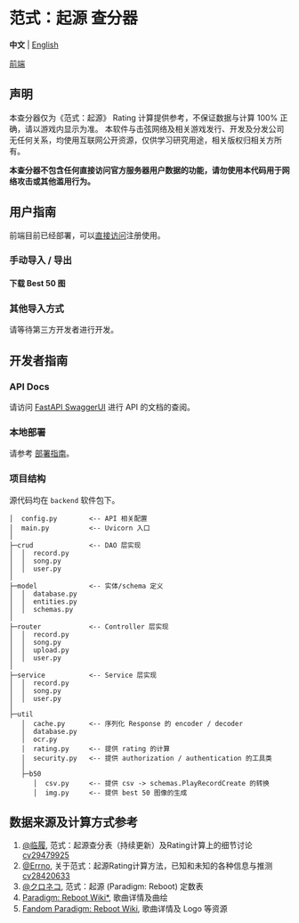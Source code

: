 # 范式：起源 查分器

**中文** | [English](https://github.com/PRProber/paradigm-reboot-prober-backend/blob/master/docs/README_en.md)

[前端](https://github.com/PRProber/paradigm-reboot-prober-frontend)

## 声明

本查分器仅为《范式：起源》 Rating 计算提供参考，不保证数据与计算 100% 正确，请以游戏内显示为准。 本软件与击弦网络及相关游戏发行、开发及分发公司无任何关系，均使用互联网公开资源，仅供学习研究用途，相关版权归相关方所有。

**本查分器不包含任何直接访问官方服务器用户数据的功能，请勿使用本代码用于网络攻击或其他滥用行为。**

## 用户指南

前端目前已经部署，可以[直接访问](https://prp.icel.site)注册使用。

### 手动导入 / 导出

#### 下载 Best 50 图

### 其他导入方式

请等待第三方开发者进行开发。

## 开发者指南

### API Docs

请访问 [FastAPI SwaggerUI](https://api.prp.icel.site/docs) 进行 API 的文档的查阅。

### 本地部署

请参考 [部署指南](https://github.com/PRProber/paradigm-reboot-prober-backend/blob/master/docs/deployment.md)。

### 项目结构

源代码均在 `backend` 软件包下。

```
│  config.py        <-- API 相关配置
│  main.py          <-- Uvicorn 入口
│
├─crud              <-- DAO 层实现
│  │  record.py     
│  │  song.py
│  │  user.py
│
├─model             <-- 实体/schema 定义
│  │  database.py
│  │  entities.py
│  │  schemas.py
│
├─router            <-- Controller 层实现
│  │  record.py
│  │  song.py
│  │  upload.py
│  │  user.py
│ 
├─service           <-- Service 层实现
│  │  record.py
│  │  song.py
│  │  user.py
│
├─util
   │  cache.py      <-- 序列化 Response 的 encoder / decoder
   │  database.py   
   │  ocr.py       
   │  rating.py     <-- 提供 rating 的计算
   │  security.py   <-- 提供 authorization / authentication 的工具类
   │
   ├─b50
      │  csv.py     <-- 提供 csv -> schemas.PlayRecordCreate 的转换
      │  img.py     <-- 提供 best 50 图像的生成
```

## 数据来源及计算方式参考

1. [@临履](https://space.bilibili.com/405967183), 范式：起源查分表（持续更新）及Rating计算上的细节讨论 [cv29479925](https://www.bilibili.com/read/cv29479925/)
2. [@Errno](https://space.bilibili.com/272105666), 关于范式：起源Rating计算方法，已知和未知的各种信息与推测 [cv28420633](https://www.bilibili.com/read/cv28420633/)
3. [@クロネコ](https://space.bilibili.com/390198606), 范式：起源 (Paradigm: Reboot) 定数表
4. [Paradigm: Reboot Wiki*](https://wikiwiki.jp/paradigm_/), 歌曲详情及曲绘
5. [Fandom Paradigm: Reboot Wiki](https://paradigmreboot.fandom.com/wiki/Paradigm:_Reboot_Wiki), 歌曲详情及 Logo 等资源
